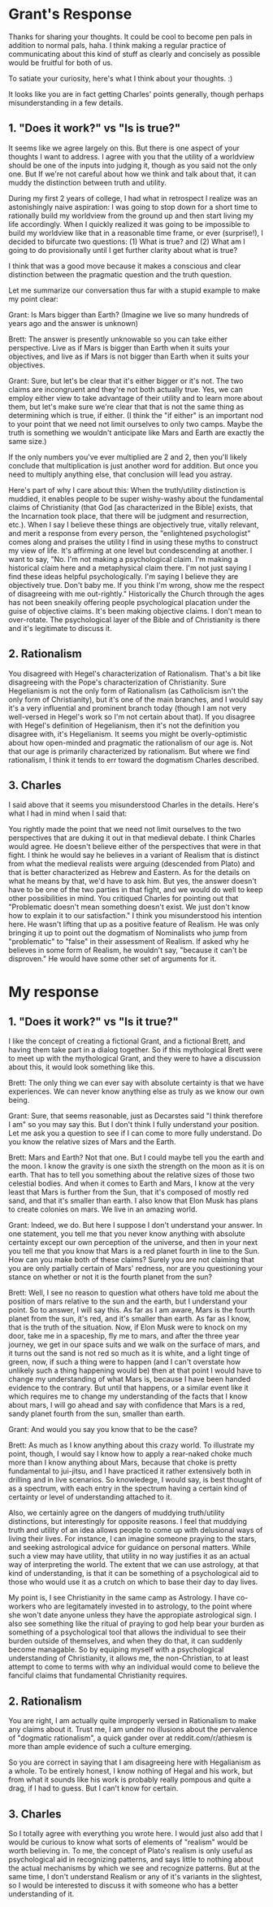 # Grant's Response
Thanks for sharing your thoughts. It could be cool to become pen pals in
addition to normal pals, haha. I think making a regular practice of
communicating about this kind of stuff as clearly and concisely as possible
would be fruitful for both of us.

To satiate your curiosity, here's what I think about your thoughts. :)

It looks like you are in fact getting Charles' points generally, though perhaps
misunderstanding in a few details.

## 1. "Does it work?" vs "Is is true?"
It seems like we agree largely on this. But there is one aspect of your
thoughts I want to address. I agree with you that the utility of a worldview
should be one of the inputs into judging it, though as you said not the only
one. But If we're not careful about how we think and talk about that, it can
muddy the distinction between truth and utility.

During my first 2 years of college, I had what in retrospect I realize was an
astonishingly naive aspiration: I was going to stop down for a short time to
rationally build my worldview from the ground up and then start living my life
accordingly. When I quickly realized it was going to be impossible to build my
worldview like that in a reasonable time frame, or ever (surprise!), I decided
to bifurcate two questions: (1) What is true? and (2) What am I going to do
provisionally until I get further clarity about what is true?

I think that was a good move because it makes a conscious and clear distinction
between the pragmatic question and the truth question.

Let me summarize our conversation thus far with a stupid example to make my
point clear:

Grant: Is Mars bigger than Earth? (Imagine we live so many hundreds of years
ago and the answer is unknown)

Brett: The answer is presently unknowable so you can take either perspective.
Live as if Mars is bigger than Earth when it suits your objectives, and live as
if Mars is not bigger than Earth when it suits your objectives.

Grant: Sure, but let's be clear that it's either bigger or it's not. The two
claims are incongruent and they're not both actually true.  Yes, we can employ
either view to take advantage of their utility and to learn more about them,
but let's make sure we're clear that that is not the same thing as determining
which is true, if either. (I think the "if either" is an important nod to your
point that we need not limit ourselves to only two camps.  Maybe the truth is
something we wouldn't anticipate like Mars and Earth are exactly the same
size.)

If the only numbers you've ever multiplied are 2 and 2, then you'll likely
conclude that multiplication is just another word for addition. But once you
need to multiply anything else, that conclusion will lead you astray.

Here's part of why I care about this: When the truth/utility distinction is
muddied, it enables people to be super wishy-washy about the fundamental claims
of Christianity (that God [as characterized in the Bible] exists, that the
Incarnation took place, that there will be judgment and resurrection, etc.).
When I say I believe these things are objectively true, vitally relevant, and
merit a response from every person, the "enlightened psychologist" comes along
and praises the utility I find in using these myths to construct my view of
life. It's affirming at one level but condescending at another. I want to say,
"No. I'm not making a psychological claim. I'm making a historical claim here
and a metaphysical claim there. I'm not just saying I find these ideas helpful
psychologically. I'm saying I believe they are objectively true. Don't baby me.
If you think I'm wrong, show me the respect of disagreeing with me
out-rightly." Historically the Church through the ages has not been sneakily
offering people psychological placation under the guise of objective claims.
It's been making objective claims. I don't mean to over-rotate. The
psychological layer of the Bible and of Christianity is there and it's
legitimate to discuss it.

## 2. Rationalism
You disagreed with Hegel's characterization of Rationalism.  That's a bit like
disagreeing with the Pope's characterization of Christianity. Sure Hegelianism
is not the only form of Rationalism (as Catholicism isn't the only form of
Christianity), but it's one of the main branches, and I would say it's a very
influential and prominent branch today (though I am not very well-versed in
Hegel's work so I'm not certain about that). If you disagree with Hegel's
definition of Hegelianism, then it's not the definition you disagree with, it's
Hegelianism. It seems you might be overly-optimistic about how open-minded and
pragmatic the rationalism of our age is. Not that our age is primarily
characterized by rationalism. But where we find rationalism, I think it tends
to err toward the dogmatism Charles described.

## 3. Charles
I said above that it seems you misunderstood Charles in the details.  Here's
what I had in mind when I said that:

You rightly made the point that we need not limit ourselves to the two
perspectives that are duking it out in that medieval debate. I think Charles
would agree. He doesn't believe either of the perspectives that were in that
fight. I think he would say he believes in a variant of Realism that is
distinct from what the medieval realists were arguing (descended from Plato)
and that is better characterized as Hebrew and Eastern. As for the details on
what he means by that, we'd have to ask him.  But yes, the answer doesn't have
to be one of the two parties in that fight, and we would do well to keep other
possibilities in mind.  You critiqued Charles for pointing out that
"Problematic doesn't mean something doesn't exist.  We just don't know how to
explain it to our satisfaction." I think you misunderstood his intention here.
He wasn't lifting that up as a positive feature of Realism. He was only
bringing it up to point out the dogmatism of Nominalists who jump from
"problematic" to "false" in their assessment of Realism. If asked why he
believes in some form of Realism, he wouldn't say, "because it can't be
disproven." He would have some other set of arguments for it.

# My response

## 1. "Does it work?" vs "Is it true?"
I like the concept of creating a fictional Grant, and a fictional Brett, and
having them take part in a dialog together. So if this mythological Brett were
to meet up with the mythological Grant, and they were to have a discussion
about this, it would look something like this.

Brett: The only thing we can ever say with absolute certainty is that we have
experiences. We can never know anything else as truly as we know our own
being.

Grant: Sure, that seems reasonable, just as Decarstes said "I think therefore I
am" so you may say this. But I don't think I fully understand your position.
Let me ask you a question to see if I can come to more fully understand. Do you
know the relative sizes of Mars and the Earth.

Brett: Mars and Earth? Not that one. But I could maybe tell you the earth and
the moon. I know the gravity is one sixth the strength on the moon as it is on
earth. That has to tell you something about the relative sizes of those two
celestial bodies. And when it comes to Earth and Mars, I know at the very least
that Mars is further from the Sun, that it's composed of mostly red sand, and
that it's smaller than earth. I also know that Elon Musk has plans to create
colonies on mars. We live in an amazing world.

Grant: Indeed, we do. But here I suppose I don't understand your answer. In one
statement, you tell me that you never know anything with absolute certainty
except our own perception of the universe, and then in your next you tell me
that you know that Mars is a red planet fourth in line to the Sun. How can you
make both of these claims? Surely you are not claiming that you are only
partially certain of Mars' redness, nor are you questioning your stance on
whether or not it is the fourth planet from the sun?

Brett: Well, I see no reason to question what others have told me about the
position of mars relative to the sun and the earth, but I understand your
point. So to answer, I will say this. As far as I am aware, Mars is the fourth
planet from the sun, it's red, and it's smaller than earth. As far as I know,
that is the truth of the situation. Now, if Elon Musk were to knock on my door,
take me in a spaceship, fly me to mars, and after the three year journey, we
get in our space suits and we walk on the surface of mars, and it turns out the
sand is not red so much as it is white, and a light tinge of green, now, if
such a thing were to happen (and I can't overstate how unlikely such a thing
happening would be) then at that point I would have to change my understanding
of what Mars is, because I have been handed evidence to the contrary. But until
that happens, or a similar event like it which requires me to change my
understanding of the facts that I know about mars, I will go ahead and say with
confidence that Mars is a red, sandy planet fourth from the sun, smaller than
earth.

Grant: And would you say you know that to be the case?

Brett: As much as I know anything about this crazy world. To illustrate my
point, though, I would say I know how to apply a rear-naked choke much more
than I know anything about Mars, because that choke is pretty fundamental to
jui-jitsu, and I have practiced it rather extensively both in drilling and in
live scenarios. So knowledege, I would say, is best thought of as a spectrum,
with each entry in the spectrum having a certain kind of certainty or level of
understanding attached to it.

Also, we certainly agree on the dangers of muddying truth/utility distinctions,
but interestingly for opposite reasons. I feel that muddying truth and utility
of an idea allows people to come up with delusional ways of living their lives.
For instance, I can imagine someone praying to the stars, and seeking
astrological advice for guidance on personal matters. While such a view may
have utility, that utility in no way justifies it as an actual way of
interpreting the world. The extent that we can use astrology, at that kind of
understanding, is that it can be something of a psychological aid to those who
would use it as a crutch on which to base their day to day lives.

My point is, I see Christianity in the same camp as Astrology. I have
co-workers who are legitamately invested in to astrology, to the point where
she won't date anyone unless they have the appropiate astrological sign. I also
see something like the ritual of praying to god help bear your burden as
something of a psychological tool that allows the individual to see their
burden outside of themselves, and when they do that, it can suddenly become
managable. So by equiping myself with a psychological understanding of
Christianity, it allows me, the non-Christian, to at least attempt to come to
terms with why an individual would come to believe the fanciful claims that
fundamental Christianity requires.

## 2. Rationalism
You are right, I am actually quite improperly versed in Rationalism to make any
claims about it. Trust me, I am under no illusions about the pervalence of
"dogmatic rationalism", a quick gander over at reddit.com/r/athiesm is more
than ample evidence of such a culture emerging.

So you are correct in saying that I am disagreeing here with Hegalianism as a
whole. To be entirely honest, I know nothing of Hegal and his work, but from
what it sounds like his work is probably really pompous and quite a drag, if I
had to guess. But I can't know for certain.

## 3. Charles
So I totally agree with everything you wrote here. I would just also add that I
would be curious to know what sorts of elements of "realism" would be worth
believing in. To me, the concept of Plato's realism is only useful as
psychological aid in recognizing patterns, and says little to nothing about the
actual mechanisms by which we see and recognize patterns. But at the same time,
I don't understand Realism or any of it's variants in the slightest, so I would
be interested to discuss it with someone who has a better understanding of it.

